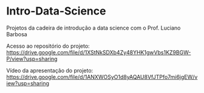 # Intro-Data-Science
Projetos da cadeira de introdução a data science com o Prof. Luciano Barbosa

Acesso ao repositório do projeto: https://drive.google.com/file/d/1XStNkSDXb4Zy48YHK1gwVbs1KZ9BGW-P/view?usp=sharing

Vídeo da apresentação do projeto: https://drive.google.com/file/d/1ANXWOSyO1d8yAQAU8VfJTPfo7mi6jgEW/view?usp=sharing

